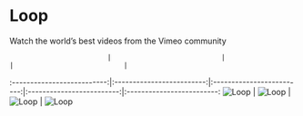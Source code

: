 # Loop
Watch the world’s best videos from the Vimeo community

                            |                           |                           |                           |
:--------------------------:|:-------------------------:|:-------------------------:|:-------------------------:|:-------------------------:
![Loop](https://raw.githubusercontent.com/lawloretienne/Loop/master/images/Loop_Screenshot_13.png)   |   ![Loop](https://raw.githubusercontent.com/lawloretienne/Loop/master/images/Loop_Screenshot_10.png)   |   ![Loop](https://raw.githubusercontent.com/lawloretienne/Loop/master/images/Loop_Screenshot_11.png)   |   ![Loop](https://raw.githubusercontent.com/lawloretienne/Loop/master/images/Loop_Screenshot_12.png)
